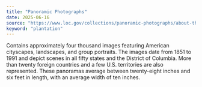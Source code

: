 ```yaml
---
title: "Panoramic Photographs"
date: 2025-06-16
source: "https://www.loc.gov/collections/panoramic-photographs/about-this-collection/"
keyword: "plantation"
---
```


Contains approximately four thousand images featuring American cityscapes, landscapes, and group portraits. The images date from 1851 to 1991 and depict scenes in all fifty states and the District of Columbia. More than twenty foreign countries and a few U.S. territories are also represented. These panoramas average between twenty-eight inches and six feet in length, with an average width of ten inches.

